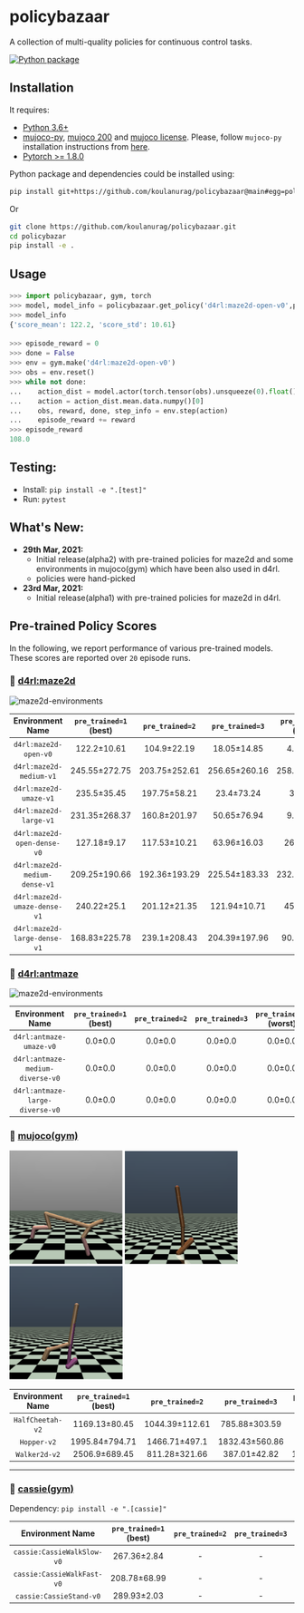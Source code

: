 # policybazaar
A collection of multi-quality  policies for continuous control tasks.

[![Python package](https://github.com/koulanurag/policybazaar/actions/workflows/python-package.yml/badge.svg?branch=main)](https://github.com/koulanurag/policybazaar/actions/workflows/python-package.yml)

## Installation
It requires:

- [Python 3.6+](https://www.python.org/downloads/)
- [mujoco-py](https://github.com/openai/mujoco-py), [mujoco 200](https://www.roboti.us/index.html) and [mujoco license](https://www.roboti.us/license.html). Please, follow `mujoco-py` installation instructions from [here](https://github.com/openai/mujoco-py).
- [Pytorch >= 1.8.0](https://pytorch.org/)

Python package and dependencies could be installed using:
```bash
pip install git+https://github.com/koulanurag/policybazaar@main#egg=policybazaar
```
Or
```bash
git clone https://github.com/koulanurag/policybazaar.git
cd policybazar
pip install -e .
```

## Usage

```python console
>>> import policybazaar, gym, torch
>>> model, model_info = policybazaar.get_policy('d4rl:maze2d-open-v0',pre_trained=1)
>>> model_info
{'score_mean': 122.2, 'score_std': 10.61}

>>> episode_reward = 0
>>> done = False
>>> env = gym.make('d4rl:maze2d-open-v0')
>>> obs = env.reset()
>>> while not done:
...    action_dist = model.actor(torch.tensor(obs).unsqueeze(0).float())
...    action = action_dist.mean.data.numpy()[0]
...    obs, reward, done, step_info = env.step(action)
...    episode_reward += reward
>>> episode_reward
108.0

```

## Testing:

- Install: ```pip install -e ".[test]" ```
- Run: ```pytest```

## What's New:
- **29th Mar, 2021:**
    - Initial release(alpha2) with pre-trained policies for maze2d and some environments in mujoco(gym) which have been also used in d4rl.
    - policies were hand-picked
- **23rd Mar, 2021:**
    - Initial release(alpha1) with pre-trained policies for maze2d in d4rl. 

## Pre-trained Policy Scores
In the following, we report performance of various pre-trained models. These scores are reported over `20` episode runs.

### :small_blue_diamond: [d4rl:maze2d](https://github.com/rail-berkeley/d4rl/wiki/Tasks#maze2d)
<img width="500" alt="maze2d-environments" src="https://github.com/rail-berkeley/offline_rl/raw/assets/assets/mazes_filmstrip.png">

| Environment Name |`pre_trained=1` (best) |`pre_trained=2`  |`pre_trained=3`  |`pre_trained=4` (worst) |
|:------: | :------: | :------: | :------: | :------: | 
|`d4rl:maze2d-open-v0`|122.2±10.61 |104.9±22.19 |18.05±14.85 |4.85±8.62 |
|`d4rl:maze2d-medium-v1`|245.55±272.75 |203.75±252.61 |256.65±260.16 |258.55±262.81 |
|`d4rl:maze2d-umaze-v1`|235.5±35.45 |197.75±58.21 |23.4±73.24 |3.2±9.65 |
|`d4rl:maze2d-large-v1`|231.35±268.37 |160.8±201.97 |50.65±76.94 |9.95±9.95 |
|`d4rl:maze2d-open-dense-v0`|127.18±9.17 |117.53±10.21 |63.96±16.03 |26.82±9.19 |
|`d4rl:maze2d-medium-dense-v1`|209.25±190.66 |192.36±193.29 |225.54±183.33 |232.94±184.62 |
|`d4rl:maze2d-umaze-dense-v1`|240.22±25.1 |201.12±21.35 |121.94±10.71 |45.5±44.53 |
|`d4rl:maze2d-large-dense-v1`|168.83±225.78 |239.1±208.43 |204.39±197.96 |90.89±70.61 |



### :small_blue_diamond: [d4rl:antmaze](https://github.com/rail-berkeley/d4rl/wiki/Tasks#antmaze)
<img width="500" alt="maze2d-environments" src="https://github.com/rail-berkeley/offline_rl/raw/assets/assets/ant_filmstrip.png">

| Environment Name |`pre_trained=1` (best) |`pre_trained=2`  |`pre_trained=3`  |`pre_trained=4` (worst) |
|:------: | :------: | :------: | :------: | :------: | 
|`d4rl:antmaze-umaze-v0`|0.0±0.0 |0.0±0.0 |0.0±0.0 |0.0±0.0 |
|`d4rl:antmaze-medium-diverse-v0`|0.0±0.0 |0.0±0.0 |0.0±0.0 |0.0±0.0 |
|`d4rl:antmaze-large-diverse-v0`|0.0±0.0 |0.0±0.0 |0.0±0.0 |0.0±0.0 |

### :small_blue_diamond: [mujoco(gym)](https://gym.openai.com/envs/#mujoco)
<p float="left">
    <img width="200" alt="mujoco-halfcheetah" src="static/halfcheetah.png" /> 
    <img width="200" alt="mujoco-hopper" src="static/hopper.png" />
    <img width="200" alt="mujoco-walker2d" src="static/walker2d.png" />
</p>

| Environment Name |`pre_trained=1` (best) |`pre_trained=2`  |`pre_trained=3`  |`pre_trained=4` (worst) |
|:------: | :------: | :------: | :------: | :------: | 
|`HalfCheetah-v2`|1169.13±80.45 |1044.39±112.61 |785.88±303.59 |94.79±40.88 |
|`Hopper-v2`|1995.84±794.71 |1466.71±497.1 |1832.43±560.86 |236.51±1.09 |
|`Walker2d-v2`|2506.9±689.45 |811.28±321.66 |387.01±42.82 |162.7±102.14 |

***

### :small_blue_diamond: [cassie(gym)](https://github.com/koulanurag/cassie)

Dependency: ``` pip install -e ".[cassie]" ```

| Environment Name |`pre_trained=1` (best) |`pre_trained=2`  |`pre_trained=3`  |`pre_trained=4` (worst) |
|:------: | :------: | :------: | :------: | :------: | 
|`cassie:CassieWalkSlow-v0`|267.36±2.84 |- |- |- |
|`cassie:CassieWalkFast-v0`|208.78±68.99 |- |- |- |
|`cassie:CassieStand-v0`|289.93±2.03 |- |- |- |
